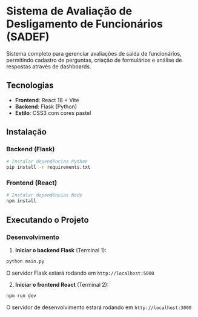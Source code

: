 # Sistema de Avaliação de Desligamento de Funcionários (SADEF)

Sistema completo para gerenciar avaliações de saída de funcionários, permitindo cadastro de perguntas, criação de formulários e análise de respostas através de dashboards.

## Tecnologias

- **Frontend**: React 18 + Vite
- **Backend**: Flask (Python)
- **Estilo**: CSS3 com cores pastel

## Instalação

### Backend (Flask)

```bash
# Instalar dependências Python
pip install -r requirements.txt
```

### Frontend (React)

```bash
# Instalar dependências Node
npm install
```

## Executando o Projeto

### Desenvolvimento

1. **Iniciar o backend Flask** (Terminal 1):
```bash
python main.py
```
O servidor Flask estará rodando em `http://localhost:5000`

2. **Iniciar o frontend React** (Terminal 2):
```bash
npm run dev
```
O servidor de desenvolvimento estará rodando em `http://localhost:3000`